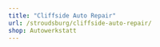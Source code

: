```yaml
---
title: "Cliffside Auto Repair"
url: /stroudsburg/cliffside-auto-repair/
shop: Autowerkstatt
---
```

